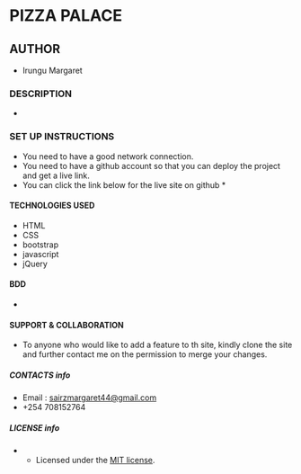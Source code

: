 # PIZZA PALACE

## AUTHOR
* Irungu Margaret

### DESCRIPTION
* 
 ### SET UP INSTRUCTIONS
 * You need to have a good network connection.
 * You need to have a github account so that you can deploy the project and get a live link.
 * You can click the link below for the live site on github
   * 

#### TECHNOLOGIES USED
* HTML 
* CSS
* bootstrap
* javascript
* jQuery

#### BDD
* 


#### SUPPORT & COLLABORATION
* To anyone who would like to add a feature to th site, kindly clone the site  and further contact me on the permission to merge your changes.

##### CONTACTS info
* Email : sairzmargaret44@gmail.com
* +254 708152764

##### LICENSE info
 * - Licensed under the  [MIT license](LICENSE).
